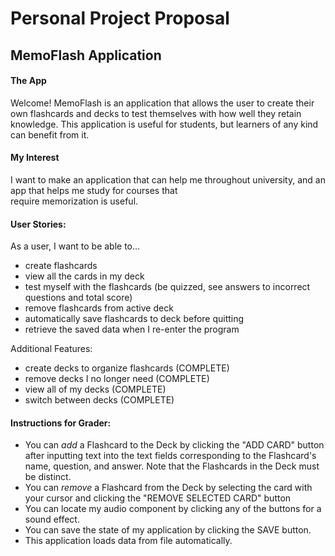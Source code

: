 # Personal Project Proposal

## MemoFlash Application


#### The App

Welcome! MemoFlash is an application that allows the user to create their own flashcards and decks to test themselves 
with how well they retain knowledge. This application is useful for students, but learners of any kind can benefit from it.

#### My Interest

I want to make an application that can help me throughout university, and an app that helps me study for courses that  
require memorization is useful.


#### User Stories:  

As a user, I want to be able to... 
- create flashcards
- view all the cards in my deck
- test myself with the flashcards (be quizzed, see answers to incorrect questions and total score)
- remove flashcards from active deck
- automatically save flashcards to deck before quitting
- retrieve the saved data when I re-enter the program

Additional Features: 
- create decks to organize flashcards (COMPLETE)
- remove decks I no longer need (COMPLETE)
- view all of my decks (COMPLETE)
- switch between decks (COMPLETE)

#### Instructions for Grader:
- You can *add* a Flashcard to the Deck by clicking the "ADD CARD" button after inputting text into the text fields 
corresponding to the Flashcard's name, question, and answer. Note that the Flashcards in the Deck must be distinct.
- You can *remove* a Flashcard from the Deck by selecting the card with your cursor and clicking the "REMOVE SELECTED 
CARD" button
- You can locate my audio component by clicking any of the buttons for a sound effect.
- You can save the state of my application by clicking the SAVE button.
- This application loads data from file automatically.

